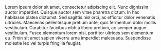 Lorem ipsum dolor sit amet, consectetur adipiscing elit. Nunc dignissim auctor imperdiet. Quisque auctor sem vitae pharetra dictum. In hac habitasse platea dictumst. Sed sagittis nisl orci, ac efficitur dolor venenatis ultricies. Maecenas pellentesque pretium ante, quis fermentum dolor mollis vestibulum. Curabitur faucibus nibh a libero pretium, ac semper augue vestibulum. Fusce elementum lorem nisi, porttitor ultrices sem elementum eu. Proin sit amet sapien viverra urna imperdiet malesuada. Suspendisse molestie leo vel turpis fringilla feugiat.
